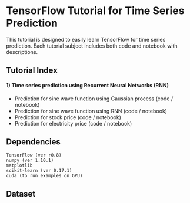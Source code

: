# TensorFlow Tutorial for Time Series Prediction

This tutorial is designed to easily learn TensorFlow for time series prediction. 
Each tutorial subject includes both code and notebook with descriptions.

## Tutorial Index

#### 1) Time series prediction using Recurrent Neural Networks (RNN)

- Prediction for sine wave function using Gaussian process (code / notebook)
- Prediction for sine wave function using RNN (code / notebook)
- Prediction for stock price (code / notebook)
- Prediction for electricity price (code / notebook)



## Dependencies

```
TensorFlow (ver r0.8)
numpy (ver 1.10.1)
matplotlib
scikit-learn (ver 0.17.1)
cuda (to run examples on GPU)
```

## Dataset

